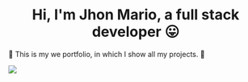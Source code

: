 <h1 align="center">Hi, I'm Jhon Mario, a full stack developer <span>&#128539</sapn></h1>
<p><span>&#128075</span> This is my we portfolio, in which I show all my projects. <span>&#128170</span></p>
<img src='https://midu.dev/images/wallpapers/web-technologies-4k-wallpaper.png'/>
